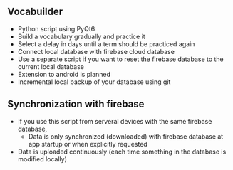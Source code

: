 ## Vocabuilder
- Python script using PyQt6
- Build a vocabulary gradually and practice it
- Select a delay in days until a term should be practiced again
- Connect local database with firebase cloud database
- Use a separate script if you want to reset the firebase database to the current local database
- Extension to android is planned
- Incremental local backup of your database using git

## Synchronization with firebase

- If you use this script from serveral devices with the same firebase database,
    - Data is only synchronized (downloaded) with firebase database at app startup
      or when explicitly requested
- Data is uploaded continuously (each time something in the database is modified locally)

